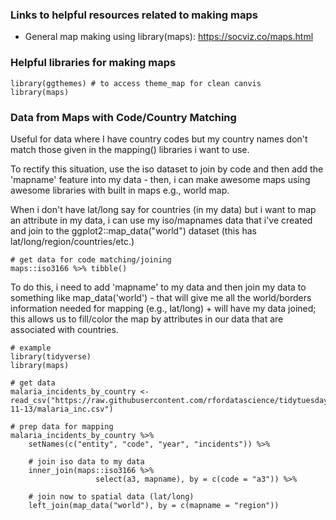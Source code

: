 

### Links to helpful resources related to making maps

* General map making using library(maps): https://socviz.co/maps.html

### Helpful libraries for making maps

```{r}
library(ggthemes) # to access theme_map for clean canvis
library(maps)
```


### Data from Maps with Code/Country Matching

Useful for data where I have country codes but my country names don't match those given in the mapping() libraries i want to use.

To rectify this situation, use the iso dataset to join by code and then add the 'mapname' feature into my data - then, i can make awesome maps using awesome libraries with built in maps e.g., world map. 

When i don't have lat/long say for countries (in my data) but i want to map an attribute in my data, i can use my iso/mapnames data that i've created and join to the ggplot2::map_data("world") dataset (this has lat/long/region/countries/etc.) 

```{r}
# get data for code matching/joining
maps::iso3166 %>% tibble()
```

To do this, i need to add 'mapname' to my data and then join my data to something like map_data('world') - that will give me all the world/borders information needed for mapping (e.g., lat/long) + will have my data joined; this allows us to fill/color the map by attributes in our data that are associated with countries.

```{r}
# example
library(tidyverse)
library(maps)

# get data
malaria_incidents_by_country <- read_csv("https://raw.githubusercontent.com/rfordatascience/tidytuesday/master/data/2018/2018-11-13/malaria_inc.csv")

# prep data for mapping
malaria_incidents_by_country %>%
    setNames(c("entity", "code", "year", "incidents")) %>% 
    
    # join iso data to my data
    inner_join(maps::iso3166 %>% 
                   select(a3, mapname), by = c(code = "a3")) %>%
    
    # join now to spatial data (lat/long)
    left_join(map_data("world"), by = c(mapname = "region"))
```

